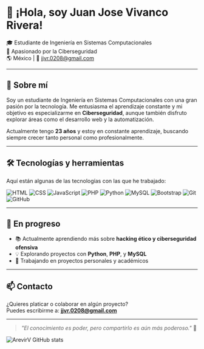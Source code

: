 # 👋 ¡Hola, soy Juan Jose Vivanco Rivera! 

🎓 Estudiante de Ingeniería en Sistemas Computacionales  
🔐 Apasionado por la Ciberseguridad  
🌎 México | 📧 jjvr.0208@gmail.com  

---

## 🧠 Sobre mí

Soy un estudiante de Ingeniería en Sistemas Computacionales con una gran pasión por la tecnología. Me entusiasma el aprendizaje constante y mi objetivo es especializarme en **Ciberseguridad**, aunque también disfruto explorar áreas como el desarrollo web y la automatización.

Actualmente tengo **23 años** y estoy en constante aprendizaje, buscando siempre crecer tanto personal como profesionalmente.

---

## 🛠️ Tecnologías y herramientas

Aquí están algunas de las tecnologías con las que he trabajado:

![HTML](https://img.shields.io/badge/-HTML5-E34F26?style=flat&logo=html5&logoColor=white)
![CSS](https://img.shields.io/badge/-CSS3-1572B6?style=flat&logo=css3)
![JavaScript](https://img.shields.io/badge/-JavaScript-F7DF1E?style=flat&logo=javascript&logoColor=black)
![PHP](https://img.shields.io/badge/-PHP-777BB4?style=flat&logo=php&logoColor=white)
![Python](https://img.shields.io/badge/-Python-3776AB?style=flat&logo=python)
![MySQL](https://img.shields.io/badge/-MySQL-4479A1?style=flat&logo=mysql)
![Bootstrap](https://img.shields.io/badge/-Bootstrap-563D7C?style=flat&logo=bootstrap)
![Git](https://img.shields.io/badge/-Git-F05032?style=flat&logo=git)
![GitHub](https://img.shields.io/badge/-GitHub-181717?style=flat&logo=github)

---

## 🚀 En progreso

- 📚 Actualmente aprendiendo más sobre **hacking ético y ciberseguridad ofensiva**
- 💡 Explorando proyectos con **Python**, **PHP**, y **MySQL**
- 🧩 Trabajando en proyectos personales y académicos

---

## 📫 Contacto

¿Quieres platicar o colaborar en algún proyecto?  
Puedes escribirme a: **jjvr.0208@gmail.com**

---

> _"El conocimiento es poder, pero compartirlo es aún más poderoso."_ 💬

![ArevirV GitHub stats](https://github-readme-stats.vercel.app/api?ArevirV&show_icons=true&theme=dracula)
